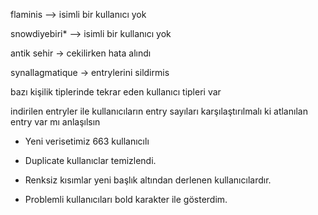 flaminis --> isimli bir kullanıcı yok

snowdiyebiri* --> isimli bir kullanıcı yok

antik sehir -> cekilirken hata alındı

synallagmatique -> entrylerini sildirmis

bazı kişilik tiplerinde tekrar eden kullanıcı tipleri var

indirilen entryler ile kullanıcıların entry sayıları karşılaştırılmalı ki atlanılan entry var mı anlaşılsın

- Yeni verisetimiz 663 kullanıcılı

- Duplicate kullanıclar temizlendi.

- Renksiz kısımlar yeni başlık altından derlenen kullanıcılardır.

- Problemli kullanıcıları bold karakter ile gösterdim.
